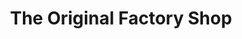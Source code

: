 ---
title: "The Original Factory Shop"
url: /cheltenham/the-original-factory-shop/
shop: Kramladen
---